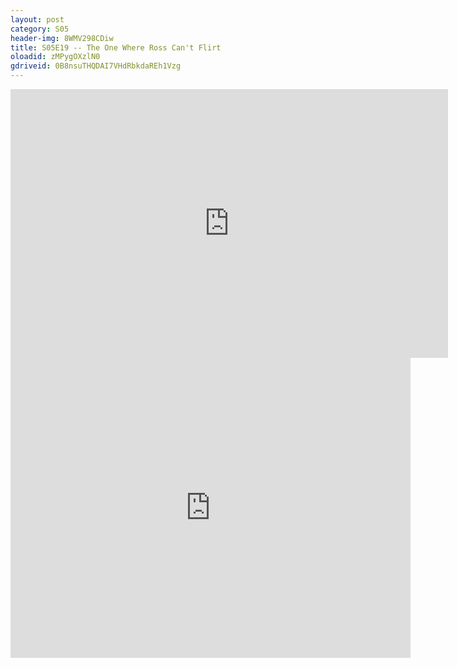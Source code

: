 ```yaml
---
layout: post 
category: S05 
header-img: 8WMV298CDiw 
title: S05E19 -- The One Where Ross Can't Flirt 
oloadid: zMPygOXzlN0 
gdriveid: 0B8nsuTHQDAI7VHdRbkdaREh1Vzg 
--- 
```

<!--more--> 
<iframe src='https://openload.co/embed/zMPygOXzlN0/' width='700' height='430' frameborder='0' scrolling='no' allowfullscreen='allowfullscreen'></iframe> 
<iframe src='https://drive.google.com/file/d/0B8nsuTHQDAI7VHdRbkdaREh1Vzg/preview' width='640' height='480' frameborder='0' scrolling='no' allowfullscreen='allowfullscreen'></iframe> 